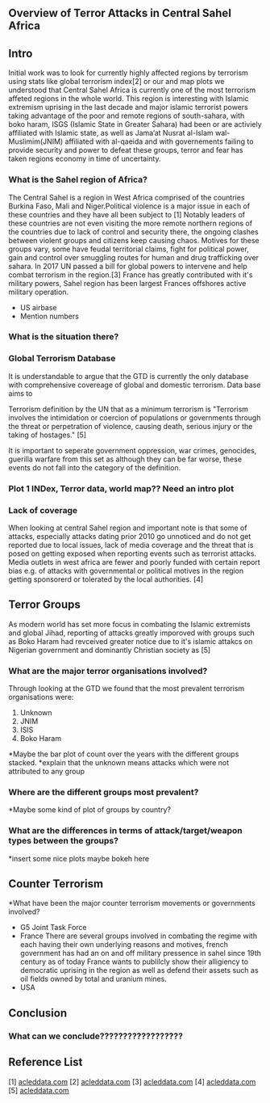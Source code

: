 <h2> Overview of Terror Attacks in Central Sahel Africa </h2>

## Intro
Initial work was to look for currently highly affected regions by terrorism using stats like global terrorism index[2] or our and map plots we understood that Central Sahel Africa  is currently one of the most terrorism affeted regions in the whole world. 
This region is interesting with Islamic extremism uprising in the last decade and major islamic terrorist powers taking advantage of the poor and remote regions of south-sahara, with boko haram, ISGS (Islamic State in Greater Sahara) had been or are activiely affiliated with Islamic state, as well as Jama’at Nusrat al-Islam wal-Muslimim(JNIM) affiliated with al-qaeida and with governements failing to provide security and power to defeat these groups, terror and fear has taken regions economy in time of uncertainty.

### What is the Sahel region of Africa?
The Central Sahel is a region in West Africa comprised of the countries Burkina Faso, Mali and Niger.Political violence is a major issue in each of these countries and they have all been subject to [1] 
Notably leaders of these countries are not even visiting the more remote northern regions of the countries due to lack of control and security there, the ongoing clashes between violent groups and citizens keep causing chaos. Motives for these groups vary, some have feudal territorial claims, fight for political power, gain and control over smuggling routes for human and drug trafficking over sahara. In 2017 UN passed a bill for global powers to intervene and help combat terrorism in the region.[3] France has greatly contributed with it's military powers, Sahel region has been largest Frances offshores active military operation. 
* US airbase
* Mention numbers 

### What is the situation there?


### Global Terrorism Database
It is understandable to argue that the GTD is currently the only database with comprehensive covereage of  global and domestic terrorism. Data base aims to 

Terrorism definition by the UN that as a minimum terrorism is "Terrorism involves the intimidation or coercion of populations or governments through the threat or perpetration of violence, causing death, serious injury or the taking of hostages." [5]

It is important to seperate government oppression, war crimes, genocides, guerilla warfare from this set as although they can be far worse, these events do not fall into the category of the definition. 

### Plot 1 INDex, Terror data, world map?? Need an intro plot 

### Lack of coverage 
When looking at central Sahel region and important note is that some of attacks, especially attacks dating prior 2010 go unnoticed and do not get reported due to local issues, lack of media coverage and the threat that is posed on getting exposed when reporting events such as terrorist attacks. Media outlets in west africa are fewer and poorly funded with certain report bias e.g. of attacks with governmental or political motives in the region getting sponsorerd or tolerated by the local authorities. [4]

## Terror Groups
As modern world has set more focus in combating the Islamic extremists and global Jihad, reporting of attacks greatly imporoved with groups such as Boko Haram had revceived greater notice due to it's islamic attakcs on Nigerian government and dominantly Christian society as  [5]

### What are the major terror organisations involved?
Through looking at the GTD we found that the most prevalent terrorism organisations were:

1. Unknown
2. JNIM
3. ISIS
5. Boko Haram 

*Maybe the bar plot of count over the years with the different groups stacked.
*explain that the unknown means attacks which were not attributed to any group

<object type="text/html" data="{{ site.baseurl }}/GroupCountBar.html"  width="1200" height="900" style="border: none; padding: 0; width:100%; height:30vw"></object>


### Where are the different groups most prevalent?

<object type="text/html" data="{{ site.baseurl }}/MapPlot2.html"  width="1200" height="900" style="border: none; padding: 0; width:100%; height:30vw"></object>

*Maybe some kind of plot of groups by country?



### What are the differences in terms of attack/target/weapon types between the groups?
*insert some nice plots maybe bokeh here 

## Counter Terrorism
*What have been the major counter terrorism movements or governments involved?
* G5 Joint Task Force 
* France 
There are several groups involved in combating the regime with each having their own underlying reasons and motives, french government has had an on and off military pressence in sahel since 19th century as of today France wants to publilcly show their alligiency to democratic uprising in the region as well as defend their assets such as oil fields owned by total and uranium mines.
* USA 


## Conclusion

### What can we conclude??????????????????



## Reference List
[1] <a href="https://acleddata.com/conflict-watchlist-2024/sahel/" target="_blank">acleddata.com</a>
[2] <a href="https://www.visionofhumanity.org/maps/global-terrorism-index/#/" target="_blank">acleddata.com</a>
[3] <a href="https://www.nytimes.com/2017/06/21/world/africa/security-council-sahel-france-united-states.html?searchResultPosition=33" target="_blank">acleddata.com</a>
[4] <a href="https://journals.sagepub.com/doi/abs/10.1177/0975087813512070?casa_token=uC2_FQvgR64AAAAA%3AEGSftNC8XdQ5oiqxzdzqYh5r8JTnZ0hfnRNji74Zexeu1jLnnMQBLqxv-L6Go3K1CoXIAw6IsvsxXg&journalCode=ioaa" target="_blank">acleddata.com</a>
[5] <a href="https://www.ohchr.org/en/terrorism" target="_blank">acleddata.com</a>

